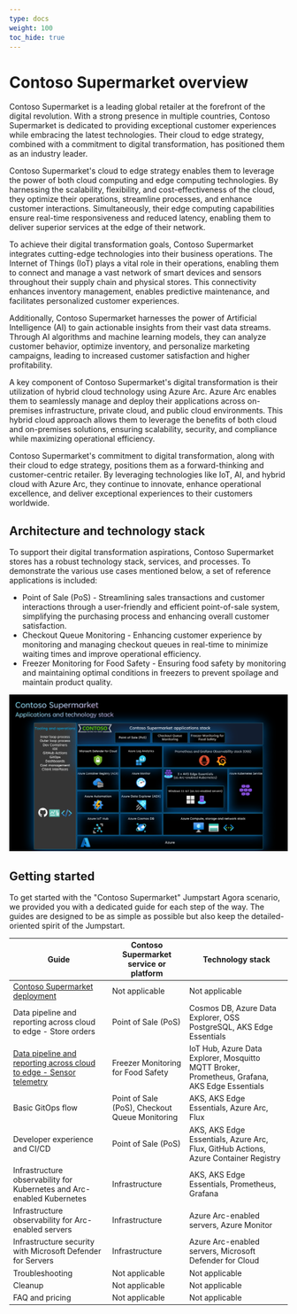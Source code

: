 ```yaml
---
type: docs
weight: 100
toc_hide: true
---
```


# Contoso Supermarket overview

Contoso Supermarket is a leading global retailer at the forefront of the digital revolution. With a strong presence in multiple countries, Contoso Supermarket is dedicated to providing exceptional customer experiences while embracing the latest technologies. Their cloud to edge strategy, combined with a commitment to digital transformation, has positioned them as an industry leader.

Contoso Supermarket's cloud to edge strategy enables them to leverage the power of both cloud computing and edge computing technologies. By harnessing the scalability, flexibility, and cost-effectiveness of the cloud, they optimize their operations, streamline processes, and enhance customer interactions. Simultaneously, their edge computing capabilities ensure real-time responsiveness and reduced latency, enabling them to deliver superior services at the edge of their network.

To achieve their digital transformation goals, Contoso Supermarket integrates cutting-edge technologies into their business operations. The Internet of Things (IoT) plays a vital role in their operations, enabling them to connect and manage a vast network of smart devices and sensors throughout their supply chain and physical stores. This connectivity enhances inventory management, enables predictive maintenance, and facilitates personalized customer experiences.

Additionally, Contoso Supermarket harnesses the power of Artificial Intelligence (AI) to gain actionable insights from their vast data streams. Through AI algorithms and machine learning models, they can analyze customer behavior, optimize inventory, and personalize marketing campaigns, leading to increased customer satisfaction and higher profitability.

A key component of Contoso Supermarket's digital transformation is their utilization of hybrid cloud technology using Azure Arc. Azure Arc enables them to seamlessly manage and deploy their applications across on-premises infrastructure, private cloud, and public cloud environments. This hybrid cloud approach allows them to leverage the benefits of both cloud and on-premises solutions, ensuring scalability, security, and compliance while maximizing operational efficiency.

Contoso Supermarket's commitment to digital transformation, along with their cloud to edge strategy, positions them as a forward-thinking and customer-centric retailer. By leveraging technologies like IoT, AI, and hybrid cloud with Azure Arc, they continue to innovate, enhance operational excellence, and deliver exceptional experiences to their customers worldwide.

## Architecture and technology stack

To support their digital transformation aspirations, Contoso Supermarket stores has a robust technology stack, services, and processes. To demonstrate the various use cases mentioned below, a set of reference applications is included:

- Point of Sale (PoS) - Streamlining sales transactions and customer interactions through a user-friendly and efficient point-of-sale system, simplifying the purchasing process and enhancing overall customer satisfaction.
- Checkout Queue Monitoring - Enhancing customer experience by monitoring and managing checkout queues in real-time to minimize waiting times and improve operational efficiency.
- Freezer Monitoring for Food Safety - Ensuring food safety by monitoring and maintaining optimal conditions in freezers to prevent spoilage and maintain product quality.

![Applications and technology stack architecture diagram](./img/technology_stack.png)

## Getting started

To get started with the "Contoso Supermarket" Jumpstart Agora scenario, we provided you with a dedicated guide for each step of the way. The guides are designed to be as simple as possible but also keep the detailed-oriented spirit of the Jumpstart.

| **Guide**                                                              | **Contoso Supermarket service or platform**    | **Technology stack**                                                                          |
|------------------------------------------------------------------------|------------------------------------------------|-----------------------------------------------------------------------------------------------|
| [Contoso Supermarket deployment](./deployment/_index.md)               | Not applicable                                 | Not applicable                                                                                |
| Data pipeline and reporting across cloud to edge - Store orders        | Point of Sale (PoS)                            | Cosmos DB, Azure Data Explorer, OSS PostgreSQL, AKS Edge Essentials                           |
| [Data pipeline and reporting across cloud to edge - Sensor telemetry](.freezer_monitor/_index.md)    | Freezer Monitoring for Food Safety             | IoT Hub, Azure Data Explorer, Mosquitto MQTT Broker, Prometheus, Grafana, AKS Edge Essentials |
| Basic GitOps flow                                                      | Point of Sale (PoS), Checkout Queue Monitoring | AKS, AKS Edge Essentials, Azure Arc, Flux                                                     |
| Developer experience and CI/CD                                         | Point of Sale (PoS)                            | AKS, AKS Edge Essentials, Azure Arc, Flux, GitHub Actions, Azure Container Registry           |
| Infrastructure observability for Kubernetes and Arc-enabled Kubernetes | Infrastructure                                 | AKS, AKS Edge Essentials, Prometheus, Grafana                                                 |
| Infrastructure observability for Arc-enabled servers                   | Infrastructure                                 | Azure Arc-enabled servers, Azure Monitor                                                      |
| Infrastructure security with Microsoft Defender for Servers            | Infrastructure                                 | Azure Arc-enabled servers, Microsoft Defender for Cloud                                       |
| Troubleshooting                                                        | Not applicable                                 | Not applicable                                                                                |
| Cleanup                                                                | Not applicable                                 | Not applicable                                                                                |
| FAQ and pricing                                                        | Not applicable                                 | Not applicable                                                                                |
